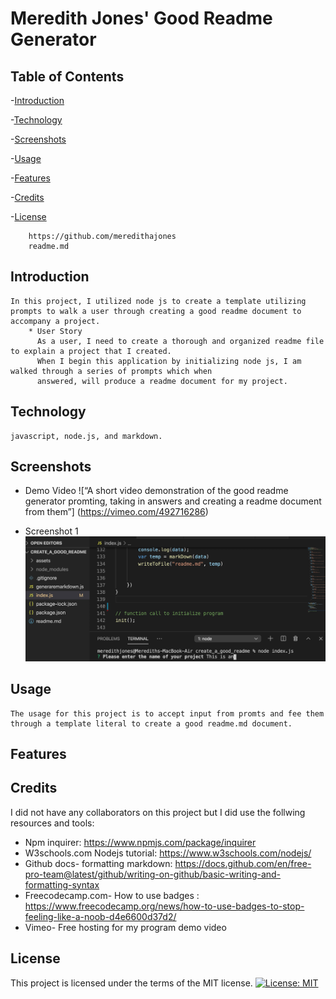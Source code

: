 # Meredith Jones' Good Readme Generator

  ## Table of Contents

  -[Introduction](##Introduction)
  
  -[Technology](##Technology)
  
  -[Screenshots](##Screenshots)
     
  -[Usage](##Usage)
  
  -[Features](##Features)
  
  -[Credits](##Credits)
  
  -[License](##License) 



        https://github.com/meredithajones
        readme.md

## Introduction
    In this project, I utilized node js to create a template utilizing prompts to walk a user through creating a good readme document to accompany a project.
        * User Story
          As a user, I need to create a thorough and organized readme file to explain a project that I created. 
          When I begin this application by initializing node js, I am walked through a series of prompts which when 
          answered, will produce a readme document for my project.

## Technology

    javascript, node.js, and markdown.

## Screenshots
   * Demo Video ![“A short video demonstration of the good readme generator promting, taking in answers and creating a readme document from them”]         (https://vimeo.com/492716286)
   
   * Screenshot 1
   ![a screenshot of the application starting question prompts in terminal](assets/photos/screenshot1.png)


## Usage
    The usage for this project is to accept input from promts and fee them through a template literal to create a good readme.md document. 

## Features
    

## Credits
  I did not have any collaborators on this project but I did use the follwing resources and tools:
  
* Npm inquirer: https://www.npmjs.com/package/inquirer
* W3schools.com Nodejs tutorial: https://www.w3schools.com/nodejs/
* Github docs- formatting markdown: https://docs.github.com/en/free-pro-team@latest/github/writing-on-github/basic-writing-and-formatting-syntax
* Freecodecamp.com- How to use badges : https://www.freecodecamp.org/news/how-to-use-badges-to-stop-feeling-like-a-noob-d4e6600d37d2/
* Vimeo- Free hosting for my program demo video
  
  

## License
 This project is licensed under the terms of the MIT license.
 [![License: MIT](https://img.shields.io/badge/License-MIT-yellow.svg)](https://opensource.org/licenses/MIT)



      

      

